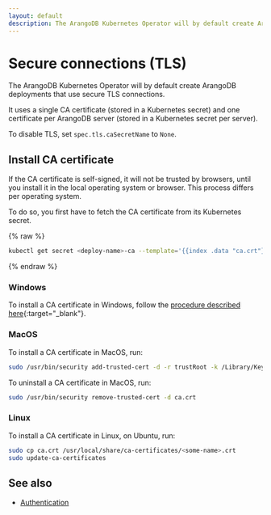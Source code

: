 ```yaml
---
layout: default
description: The ArangoDB Kubernetes Operator will by default create ArangoDB deploymentsthat use secure TLS connections
---
```


# Secure connections (TLS)

The ArangoDB Kubernetes Operator will by default create ArangoDB deployments
that use secure TLS connections.

It uses a single CA certificate (stored in a Kubernetes secret) and
one certificate per ArangoDB server (stored in a Kubernetes secret per server).

To disable TLS, set `spec.tls.caSecretName` to `None`.

## Install CA certificate

If the CA certificate is self-signed, it will not be trusted by browsers,
until you install it in the local operating system or browser.
This process differs per operating system.

To do so, you first have to fetch the CA certificate from its Kubernetes
secret.

{% raw %}
```bash
kubectl get secret <deploy-name>-ca --template='{{index .data "ca.crt"}}' | base64 -D > ca.crt
```
{% endraw %}

### Windows

To install a CA certificate in Windows, follow the
[procedure described here](http://wiki.cacert.org/HowTo/InstallCAcertRoots){:target="_blank"}.

### MacOS

To install a CA certificate in MacOS, run:

```bash
sudo /usr/bin/security add-trusted-cert -d -r trustRoot -k /Library/Keychains/System.keychain ca.crt
```

To uninstall a CA certificate in MacOS, run:

```bash
sudo /usr/bin/security remove-trusted-cert -d ca.crt
```

### Linux

To install a CA certificate in Linux, on Ubuntu, run:

```bash
sudo cp ca.crt /usr/local/share/ca-certificates/<some-name>.crt
sudo update-ca-certificates
```

## See also

- [Authentication](deployment-kubernetes-authentication.html)
